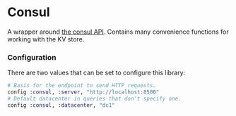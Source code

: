 Consul
======

A wrapper around [the consul API](www.consul.io/docs/agent/http.html). Contains many convenience functions for working with the KV store.


### Configuration
There are two values that can be set to configure this library:

```elixir
# Basis for the endpoint to send HTTP requests.
config :consul, :server, "http://localhost:8500"
# Default datacenter in queries that don't specify one.
config :consul, :datacenter, "dc1"
```
